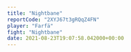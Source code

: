 ```yaml
---
title: "Nightbane"
reportCode: "2XYJ67t3gRQqZ4FN"
player: "Farfä"
fight: "Nightbane"
date: 2021-08-23T19:07:58.042000+00:00
---
```

